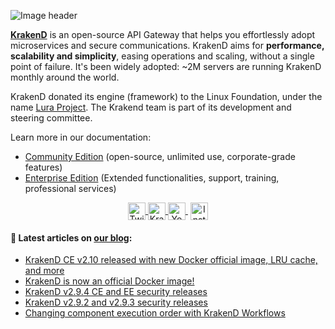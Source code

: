 ![Image header](https://raw.githubusercontent.com/krakendio/.github/main/profile/header.png)

**[KrakenD](https://www.krakend.io)** is an open-source API Gateway that helps you effortlessly adopt microservices and secure communications. KrakenD aims for **performance, scalability and simplicity**, easing operations and scaling, without a single point of failure. It's been widely adopted: ~2M servers are running KrakenD monthly around the world.

KrakenD donated its engine (framework) to the Linux Foundation, under the name [Lura Project](https://luraproject.org/). The Krakend team is part of its development and steering committee.

Learn more in our documentation:
- [Community Edition](https://www.krakend.io/docs/overview/)  (open-source, unlimited use, corporate-grade features)
- [Enterprise Edition](https://www.krakend.io/docs/enterprise/overview/) (Extended functionalities, support, training, professional services)

<p align="center">
    <a href="https://twitter.com/krakend_io" target="blank">
        <img align="center" src="https://cdn.jsdelivr.net/npm/simple-icons@3.0.1/icons/twitter.svg" alt="Twitter KrakenD" height="28px" width="28px" />
    </a>
    <a href="https://linkedin.com/company/krakend" target="blank">
        <img align="center" src="https://cdn.jsdelivr.net/npm/simple-icons@3.0.1/icons/linkedin.svg" alt="KrakenD" height="28px" width="28px" />
    </a>
    <a href="https://youtube.com/@krakend" target="blank" style='margin-right:4px'>
        <img align="center" src="https://cdn.jsdelivr.net/npm/simple-icons@3.0.1/icons/youtube.svg" alt="Youtube KrakenD" height="28px" width="28px" />
    </a>
    <a href="https://instagram.com/krakendio" target="blank">
        <img align="center" src="https://cdn.jsdelivr.net/npm/simple-icons@3.0.1/icons/instagram.svg" alt="Instagram KrakenD" height="28px" width="28px" />
    </a>
</p>

#### 📝  Latest articles on [our blog](https://www.krakend.io/blog/ "KrakenD blog"):
- [KrakenD CE v2.10 released with new Docker official image, LRU cache, and more](https://www.krakend.io/blog/krakend-2.10-release-notes/)
- [KrakenD is now an official Docker image!](https://www.krakend.io/blog/official-docker-image/)
- [KrakenD v2.9.4 CE and EE security releases](https://www.krakend.io/blog/krakend-2.9.4-ce-ee-release-notes/)
- [KrakenD v2.9.2 and v2.9.3 security releases](https://www.krakend.io/blog/krakend-2.9.2-2.9.3-ce-ee-release-notes/)
- [Changing component execution order with KrakenD Workflows](https://www.krakend.io/blog/customizing-execution-order-with-workflows/)
